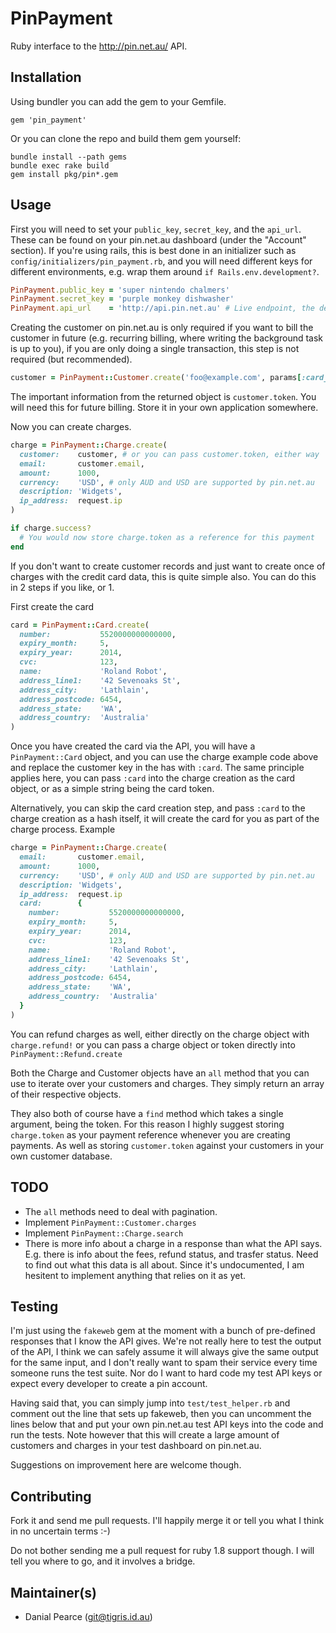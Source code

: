# PinPayment

Ruby interface to the http://pin.net.au/ API.

## Installation

Using bundler you can add the gem to your Gemfile.

    gem 'pin_payment'

Or you can clone the repo and build them gem yourself:

    bundle install --path gems
    bundle exec rake build
    gem install pkg/pin*.gem

## Usage

First you will need to set your `public_key`, `secret_key`, and the `api_url`.
These can be found on your pin.net.au dashboard (under the "Account" section).
If you're using rails, this is best done in an initializer such as
`config/initializers/pin_payment.rb`, and you will need different keys for different
environments, e.g. wrap them around `if Rails.env.development?`.

```ruby
PinPayment.public_key = 'super nintendo chalmers'
PinPayment.secret_key = 'purple monkey dishwasher'
PinPayment.api_url    = 'http://api.pin.net.au' # Live endpoint, the default is the test endpoint
```

Creating the customer on pin.net.au is only required if you want to bill the
customer in future (e.g. recurring billing, where writing the background
task is up to you), if you are only doing a single transaction, this step is
not required (but recommended).

```ruby
customer = PinPayment::Customer.create('foo@example.com', params[:card_token])
```

The important information from the returned object is `customer.token`. You
will need this for future billing. Store it in your own application
somewhere.

Now you can create charges.

```ruby
charge = PinPayment::Charge.create(
  customer:    customer, # or you can pass customer.token, either way
  email:       customer.email,
  amount:      1000,
  currency:    'USD', # only AUD and USD are supported by pin.net.au
  description: 'Widgets',
  ip_address:  request.ip
)

if charge.success?
  # You would now store charge.token as a reference for this payment
end
```

If you don't want to create customer records and just want to create once of
charges with the credit card data, this is quite simple also. You can do this
in 2 steps if you like, or 1.

First create the card

```ruby
card = PinPayment::Card.create(
  number:           5520000000000000,
  expiry_month:     5,
  expiry_year:      2014,
  cvc:              123,
  name:             'Roland Robot',
  address_line1:    '42 Sevenoaks St',
  address_city:     'Lathlain',
  address_postcode: 6454,
  address_state:    'WA',
  address_country:  'Australia'
)
```

Once you have created the card via the API, you will have a `PinPayment::Card`
object, and you can use the charge example code above and replace the customer
key in the has with `:card`. The same principle applies here, you can pass
`:card` into the charge creation as the card object, or as a simple string being
the card token.

Alternatively, you can skip the card creation step, and pass `:card` to the
charge creation as a hash itself, it will create the card for you as part of the
charge process. Example

```ruby
charge = PinPayment::Charge.create(
  email:       customer.email,
  amount:      1000,
  currency:    'USD', # only AUD and USD are supported by pin.net.au
  description: 'Widgets',
  ip_address:  request.ip
  card:        {
    number:           5520000000000000,
    expiry_month:     5,
    expiry_year:      2014,
    cvc:              123,
    name:             'Roland Robot',
    address_line1:    '42 Sevenoaks St',
    address_city:     'Lathlain',
    address_postcode: 6454,
    address_state:    'WA',
    address_country:  'Australia'
  }
)
```

You can refund charges as well, either directly on the charge object with
`charge.refund!` or you can pass a charge object or token directly into
`PinPayment::Refund.create`

Both the Charge and Customer objects have an `all` method that you can use to
iterate over your customers and charges. They simply return an array of their
respective objects.

They also both of course have a `find` method which takes a single argument,
being the token. For this reason I highly suggest storing `charge.token` as your
payment reference whenever you are creating payments. As well as storing
`customer.token` against your customers in your own customer database.

## TODO

   * The `all` methods need to deal with pagination.
   * Implement `PinPayment::Customer.charges`
   * Implement `PinPayment::Charge.search`
   * There is more info about a charge in a response than what the API says.
     E.g. there is info about the fees, refund status, and trasfer status. Need
     to find out what this data is all about. Since it's undocumented, I am
     hesitent to implement anything that relies on it as yet.

## Testing

I'm just using the `fakeweb` gem at the moment with a bunch of pre-defined
responses that I know the API gives. We're not really here to test the output of
the API, I think we can safely assume it will always give the same output for
the same input, and I don't really want to spam their service every time someone
runs the test suite. Nor do I want to hard code my test API keys or expect every
developer to create a pin account.

Having said that, you can simply jump into `test/test_helper.rb` and comment out
the line that sets up fakeweb, then you can uncomment the lines below that and
put your own pin.net.au test API keys into the code and run the tests. Note
however that this will create a large amount of customers and charges in your
test dashboard on pin.net.au.

Suggestions on improvement here are welcome though.

## Contributing

Fork it and send me pull requests. I'll happily merge it or tell you what I
think in no uncertain terms :-)

Do not bother sending me a pull request for ruby 1.8 support though. I will tell
you where to go, and it involves a bridge.

## Maintainer(s)

  * Danial Pearce (git@tigris.id.au)
